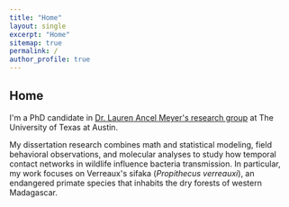 ```yaml
---
title: "Home"
layout: single
excerpt: "Home"
sitemap: true
permalink: /
author_profile: true
---
```

## Home

I'm a PhD candidate in [Dr. Lauren Ancel Meyer's research group](http://www.bio.utexas.edu/research/meyers/) at The University of Texas at Austin.<br>

My dissertation research combines math and statistical modeling, field behavioral observations, and molecular analyses to study how temporal contact networks in wildlife influence bacteria transmission. In particular, my work focuses on Verreaux's sifaka (_Propithecus verreauxi_), an endangered primate species that inhabits the dry forests of western Madagascar. 